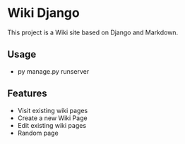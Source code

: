 # Wiki Django

This project is a Wiki site based on Django and Markdown.

## Usage

- py manage.py runserver

## Features

- Visit existing wiki pages
- Create a new Wiki Page
- Edit existing wiki pages
- Random page